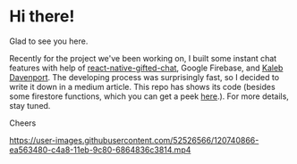 

<h1>Hi there!</h1> 

Glad to see you here.

Recently for the project we've been working on, I built some instant chat features with help of <a href="https://github.com/FaridSafi/react-native-gifted-chat" target="_blank">react-native-gifted-chat</a>, Google Firebase, and <a href="https://github.com/TheEarlyNerd" target="_blank">Kaleb Davenport</a>. The developing process was surprisingly fast, so I decided to write it down in a medium article. This repo has shows its code (besides some firestore functions, which you can get a peek <a href="https://github.com/SherrieCao/Firestore-Algolia-Functions" target="_blank">here</a>.). For more details, stay tuned. 

Cheers

https://user-images.githubusercontent.com/52526566/120740866-ea563480-c4a8-11eb-9c80-6864836c3814.mp4
